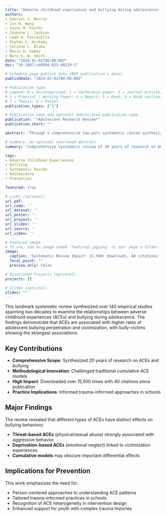 ```yaml
---
title: "Adverse childhood experiences and bullying during adolescence: A systematic literature review of two decades"
authors:
- Gabriel J. Merrin
- Jin H. Wang
- Susan M. Kiefer
- Jasmine L. Jackson
- Leah A. Pascarella
- Peyton L. Huckaby
- Corinne L. Blake
- Maria D. Gomez
- Nora D. W. Smith
date: "2024-01-01T00:00:00Z"
doi: "10.1007/s40894-023-00229-5"

# Schedule page publish date (NOT publication's date).
publishDate: "2024-01-01T00:00:00Z"

# Publication type.
# Legend: 0 = Uncategorized; 1 = Conference paper; 2 = Journal article;
# 3 = Preprint / Working Paper; 4 = Report; 5 = Book; 6 = Book section;
# 7 = Thesis; 8 = Patent
publication_types: ["2"]

# Publication name and optional abbreviated publication name.
publication: "*Adolescent Research Review*"
publication_short: ""

abstract: "Through a comprehensive two-part systematic review synthesizing over 140 empirical studies spanning twenty years, this work demonstrates that adverse childhood experiences (ACEs) are associated with higher rates of adolescent bullying perpetration and victimization (bully-victims). However, the types of ACEs have different effects on mental health and peer-related outcomes, challenging traditional cumulative ACE models."

# Summary. An optional shortened abstract.
summary: "Comprehensive systematic review of 20 years of research on ACEs and bullying, demonstrating differential effects of ACE types on adolescent outcomes. Downloaded over 15,500 times with 40 citations."

tags:
- Adverse Childhood Experiences
- Bullying
- Systematic Review
- Adolescence
- Prevention

featured: true

# Links (optional).
url_pdf: 
url_code: ''
url_dataset: ''
url_poster: ''
url_project: ''
url_slides: ''
url_source: ''
url_video: ''

# Featured image
# To use, add an image named `featured.jpg/png` to your page's folder. 
image:
  caption: 'Systematic Review Impact: 15,500+ downloads, 40 citations'
  focal_point: ""
  preview_only: false

# Associated Projects (optional).
projects: []

# Slides (optional).
slides: ""
---
```


This landmark systematic review synthesized over 140 empirical studies spanning two decades to examine the relationships between adverse childhood experiences (ACEs) and bullying during adolescence. The findings demonstrate that ACEs are associated with higher rates of adolescent bullying perpetration and victimization, with bully-victims showing the strongest associations.

## Key Contributions

- **Comprehensive Scope**: Synthesized 20 years of research on ACEs and bullying
- **Methodological Innovation**: Challenged traditional cumulative ACE models
- **High Impact**: Downloaded over 15,500 times with 40 citations since publication
- **Practice Implications**: Informed trauma-informed approaches in schools

## Major Findings

The review revealed that different types of ACEs have distinct effects on bullying behaviors:
- **Threat-based ACEs** (physical/sexual abuse) strongly associated with aggressive behavior
- **Deprivation-based ACEs** (emotional neglect) linked to victimization experiences
- **Cumulative models** may obscure important differential effects

## Implications for Prevention

This work emphasizes the need for:
- Person-centered approaches to understanding ACE patterns
- Tailored trauma-informed practices in schools
- Recognition of ACE heterogeneity in intervention design
- Enhanced support for youth with complex trauma histories